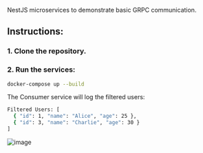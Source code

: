 NestJS microservices to demonstrate basic GRPC communication.

## Instructions:

### 1. Clone the repository.

### 2. Run the services:
```bash
docker-compose up --build
```

The Consumer service will log the filtered users:
```bash
Filtered Users: [
  { "id": 1, "name": "Alice", "age": 25 },
  { "id": 3, "name": "Charlie", "age": 30 }
]
```

![image](https://i.ibb.co/Mn3Bgvj/Screenshot-2025-01-02-at-20-39-11.png)
